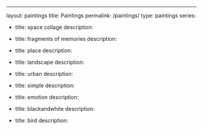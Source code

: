 ---
layout: paintings
title: Paintings
permalink: /paintings/
type: paintings
series:

- title: space collage
  description: 

- title: fragments of memories 
  description: 
 



- title: place
  description: 

  

- title: landscape
  description: 

  
 
- title: urban
  description: 



- title: simple
  description: 

- title: emotion
  description: 


- title: blackandwhite
  description:


- title: bird
  description: 







